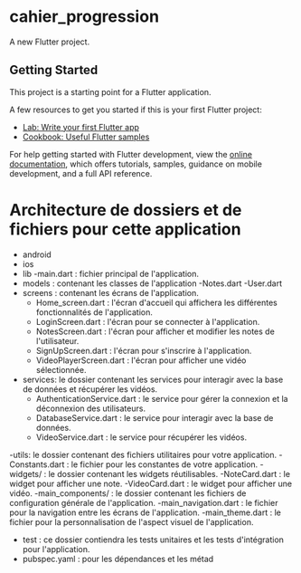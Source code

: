 # cahier_progression

A new Flutter project.

## Getting Started

This project is a starting point for a Flutter application.

A few resources to get you started if this is your first Flutter project:

- [Lab: Write your first Flutter app](https://docs.flutter.dev/get-started/codelab)
- [Cookbook: Useful Flutter samples](https://docs.flutter.dev/cookbook)

For help getting started with Flutter development, view the
[online documentation](https://docs.flutter.dev/), which offers tutorials,
samples, guidance on mobile development, and a full API reference.

# Architecture de dossiers et de fichiers pour cette application
- android
- ios
- lib
  -main.dart : fichier principal de l'application.
- models : contenant les classes de l'application
    -Notes.dart
    -User.dart
- screens : contenant les écrans de l'application.
    - Home_screen.dart : l'écran d'accueil qui affichera les différentes fonctionnalités de l'application.
    - LoginScreen.dart : l'écran pour se connecter à l'application.
    - NotesScreen.dart : l'écran pour afficher et modifier les notes de l'utilisateur.
    - SignUpScreen.dart : l'écran pour s'inscrire à l'application.
    - VideoPlayerScreen.dart : l'écran pour afficher une vidéo sélectionnée.
- services: le dossier contenant les services pour interagir avec la base de données et récupérer les vidéos.
  - AuthenticationService.dart : le service pour gérer la connexion et la déconnexion des utilisateurs.
  - DatabaseService.dart : le service pour interagir avec la base de données.
  - VideoService.dart : le service pour récupérer les vidéos.

-utils: le dossier contenant des fichiers utilitaires pour votre application.
    -Constants.dart : le fichier pour les constantes de votre application.
-widgets/ : le dossier contenant les widgets réutilisables.
    -NoteCard.dart : le widget pour afficher une note.
    -VideoCard.dart : le widget pour afficher une vidéo.
-main_components/ : le dossier contenant les fichiers de configuration générale de l'application.
    -main_navigation.dart : le fichier pour la navigation entre les écrans de l'application.
    -main_theme.dart : le fichier pour la personnalisation de l'aspect visuel de l'application.

- test : ce dossier contiendra les tests unitaires et les tests d'intégration pour l'application.
- pubspec.yaml : pour les dépendances et les métad


